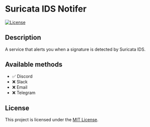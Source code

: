 # Suricata IDS Notifer

[![License](https://img.shields.io/badge/license-MIT-blue.svg)](LICENSE)

## Description

A service that alerts you when a signature is detected by Suricata IDS.

## Available methods 

- ✅ Discord
- ❌ Slack
- ❌ Email
- ❌ Telegram

## License

This project is licensed under the [MIT License](LICENSE).